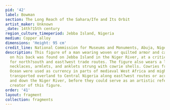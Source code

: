 ```yaml
---
pid: '42'
label: Bowman
section: The Long Reach of the Sahara/Ife and Its Orbit
artist_maker: Unknown
_date: 14th?15th century
region_culture_timeperiod: Jebba Island, Nigeria
medium: Copper alloy
dimensions: 'Height: 95 cm'
credit_line: National Commission for Museums and Monuments, Abuja, Nigeria, 79.R19
description: This figure of a man wearing woven or quilted armor and carrying a quiver
  on his back was found on Jebba Island in the Niger River, at a critical juncture
  for north?south and east?west trade routes. The figure also wears a large medallion,
  necklaces, armlets, and anklets strung with cowrie shells. Cowries from the Indian
  Ocean were used as currency in parts of medieval West Africa and might have been
  transported overland to Central Nigeria along east?west routes or across the Sahara
  and down the Niger River, before they could serve as an artistic reference for the
  creator of this figure.
order: '41'
layout: fragment
collection: fragments
---
```

